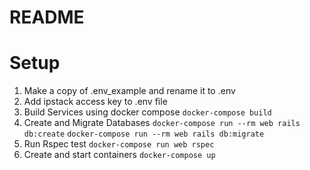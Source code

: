 # README

# Setup

1. Make a copy of .env_example and rename it to .env
2. Add ipstack access key to .env file
3. Build Services using docker compose
  ``docker-compose build``
4.  Create and Migrate Databases
  ``docker-compose run --rm web rails db:create``
  ``docker-compose run --rm web rails db:migrate``
5.  Run Rspec test
  ``docker-compose run web rspec``
6. Create and start containers
  ``docker-compose up``